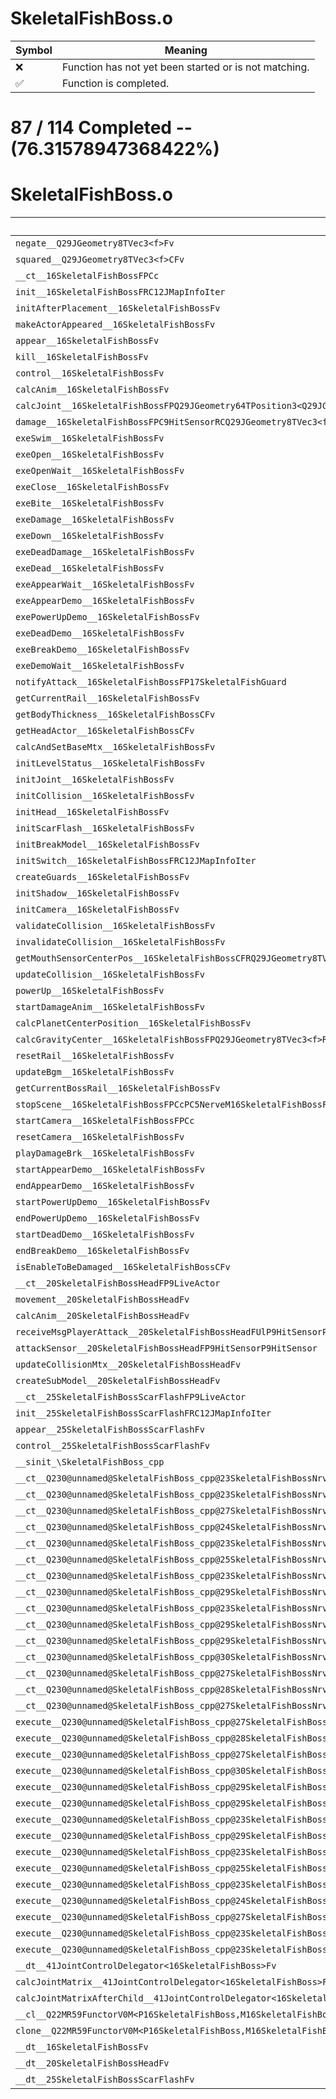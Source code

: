 # SkeletalFishBoss.o
| Symbol | Meaning 
| ------------- | ------------- 
| :x: | Function has not yet been started or is not matching. 
| :white_check_mark: | Function is completed. 


# 87 / 114 Completed -- (76.31578947368422%)
# SkeletalFishBoss.o
| Symbol | Decompiled? |
| ------------- | ------------- |
| `negate__Q29JGeometry8TVec3<f>Fv` | :white_check_mark: |
| `squared__Q29JGeometry8TVec3<f>CFv` | :white_check_mark: |
| `__ct__16SkeletalFishBossFPCc` | :white_check_mark: |
| `init__16SkeletalFishBossFRC12JMapInfoIter` | :white_check_mark: |
| `initAfterPlacement__16SkeletalFishBossFv` | :white_check_mark: |
| `makeActorAppeared__16SkeletalFishBossFv` | :white_check_mark: |
| `appear__16SkeletalFishBossFv` | :white_check_mark: |
| `kill__16SkeletalFishBossFv` | :white_check_mark: |
| `control__16SkeletalFishBossFv` | :x: |
| `calcAnim__16SkeletalFishBossFv` | :x: |
| `calcJoint__16SkeletalFishBossFPQ29JGeometry64TPosition3<Q29JGeometry38TMatrix34<Q29JGeometry13SMatrix34C<f>>>RC19JointControllerInfo` | :x: |
| `damage__16SkeletalFishBossFPC9HitSensorRCQ29JGeometry8TVec3<f>` | :x: |
| `exeSwim__16SkeletalFishBossFv` | :x: |
| `exeOpen__16SkeletalFishBossFv` | :x: |
| `exeOpenWait__16SkeletalFishBossFv` | :x: |
| `exeClose__16SkeletalFishBossFv` | :x: |
| `exeBite__16SkeletalFishBossFv` | :x: |
| `exeDamage__16SkeletalFishBossFv` | :x: |
| `exeDown__16SkeletalFishBossFv` | :x: |
| `exeDeadDamage__16SkeletalFishBossFv` | :x: |
| `exeDead__16SkeletalFishBossFv` | :x: |
| `exeAppearWait__16SkeletalFishBossFv` | :x: |
| `exeAppearDemo__16SkeletalFishBossFv` | :x: |
| `exePowerUpDemo__16SkeletalFishBossFv` | :x: |
| `exeDeadDemo__16SkeletalFishBossFv` | :x: |
| `exeBreakDemo__16SkeletalFishBossFv` | :x: |
| `exeDemoWait__16SkeletalFishBossFv` | :x: |
| `notifyAttack__16SkeletalFishBossFP17SkeletalFishGuard` | :white_check_mark: |
| `getCurrentRail__16SkeletalFishBossFv` | :white_check_mark: |
| `getBodyThickness__16SkeletalFishBossCFv` | :white_check_mark: |
| `getHeadActor__16SkeletalFishBossCFv` | :white_check_mark: |
| `calcAndSetBaseMtx__16SkeletalFishBossFv` | :white_check_mark: |
| `initLevelStatus__16SkeletalFishBossFv` | :white_check_mark: |
| `initJoint__16SkeletalFishBossFv` | :white_check_mark: |
| `initCollision__16SkeletalFishBossFv` | :white_check_mark: |
| `initHead__16SkeletalFishBossFv` | :white_check_mark: |
| `initScarFlash__16SkeletalFishBossFv` | :white_check_mark: |
| `initBreakModel__16SkeletalFishBossFv` | :white_check_mark: |
| `initSwitch__16SkeletalFishBossFRC12JMapInfoIter` | :white_check_mark: |
| `createGuards__16SkeletalFishBossFv` | :white_check_mark: |
| `initShadow__16SkeletalFishBossFv` | :x: |
| `initCamera__16SkeletalFishBossFv` | :white_check_mark: |
| `validateCollision__16SkeletalFishBossFv` | :white_check_mark: |
| `invalidateCollision__16SkeletalFishBossFv` | :white_check_mark: |
| `getMouthSensorCenterPos__16SkeletalFishBossCFRQ29JGeometry8TVec3<f>f` | :white_check_mark: |
| `updateCollision__16SkeletalFishBossFv` | :white_check_mark: |
| `powerUp__16SkeletalFishBossFv` | :white_check_mark: |
| `startDamageAnim__16SkeletalFishBossFv` | :white_check_mark: |
| `calcPlanetCenterPosition__16SkeletalFishBossFv` | :white_check_mark: |
| `calcGravityCenter__16SkeletalFishBossFPQ29JGeometry8TVec3<f>RCQ29JGeometry8TVec3<f>RCQ29JGeometry8TVec3<f>` | :white_check_mark: |
| `resetRail__16SkeletalFishBossFv` | :white_check_mark: |
| `updateBgm__16SkeletalFishBossFv` | :white_check_mark: |
| `getCurrentBossRail__16SkeletalFishBossFv` | :white_check_mark: |
| `stopScene__16SkeletalFishBossFPCcPC5NerveM16SkeletalFishBossFPCvPv_v` | :white_check_mark: |
| `startCamera__16SkeletalFishBossFPCc` | :white_check_mark: |
| `resetCamera__16SkeletalFishBossFv` | :white_check_mark: |
| `playDamageBrk__16SkeletalFishBossFv` | :white_check_mark: |
| `startAppearDemo__16SkeletalFishBossFv` | :white_check_mark: |
| `endAppearDemo__16SkeletalFishBossFv` | :white_check_mark: |
| `startPowerUpDemo__16SkeletalFishBossFv` | :white_check_mark: |
| `endPowerUpDemo__16SkeletalFishBossFv` | :white_check_mark: |
| `startDeadDemo__16SkeletalFishBossFv` | :white_check_mark: |
| `endBreakDemo__16SkeletalFishBossFv` | :white_check_mark: |
| `isEnableToBeDamaged__16SkeletalFishBossCFv` | :white_check_mark: |
| `__ct__20SkeletalFishBossHeadFP9LiveActor` | :x: |
| `movement__20SkeletalFishBossHeadFv` | :x: |
| `calcAnim__20SkeletalFishBossHeadFv` | :x: |
| `receiveMsgPlayerAttack__20SkeletalFishBossHeadFUlP9HitSensorP9HitSensor` | :x: |
| `attackSensor__20SkeletalFishBossHeadFP9HitSensorP9HitSensor` | :x: |
| `updateCollisionMtx__20SkeletalFishBossHeadFv` | :x: |
| `createSubModel__20SkeletalFishBossHeadFv` | :x: |
| `__ct__25SkeletalFishBossScarFlashFP9LiveActor` | :white_check_mark: |
| `init__25SkeletalFishBossScarFlashFRC12JMapInfoIter` | :white_check_mark: |
| `appear__25SkeletalFishBossScarFlashFv` | :white_check_mark: |
| `control__25SkeletalFishBossScarFlashFv` | :white_check_mark: |
| `__sinit_\SkeletalFishBoss_cpp` | :white_check_mark: |
| `__ct__Q230@unnamed@SkeletalFishBoss_cpp@23SkeletalFishBossNrvSwimFv` | :white_check_mark: |
| `__ct__Q230@unnamed@SkeletalFishBoss_cpp@23SkeletalFishBossNrvOpenFv` | :white_check_mark: |
| `__ct__Q230@unnamed@SkeletalFishBoss_cpp@27SkeletalFishBossNrvOpenWaitFv` | :white_check_mark: |
| `__ct__Q230@unnamed@SkeletalFishBoss_cpp@24SkeletalFishBossNrvCloseFv` | :white_check_mark: |
| `__ct__Q230@unnamed@SkeletalFishBoss_cpp@23SkeletalFishBossNrvBiteFv` | :white_check_mark: |
| `__ct__Q230@unnamed@SkeletalFishBoss_cpp@25SkeletalFishBossNrvDamageFv` | :white_check_mark: |
| `__ct__Q230@unnamed@SkeletalFishBoss_cpp@23SkeletalFishBossNrvDownFv` | :white_check_mark: |
| `__ct__Q230@unnamed@SkeletalFishBoss_cpp@29SkeletalFishBossNrvDeadDamageFv` | :white_check_mark: |
| `__ct__Q230@unnamed@SkeletalFishBoss_cpp@23SkeletalFishBossNrvDeadFv` | :white_check_mark: |
| `__ct__Q230@unnamed@SkeletalFishBoss_cpp@29SkeletalFishBossNrvAppearWaitFv` | :white_check_mark: |
| `__ct__Q230@unnamed@SkeletalFishBoss_cpp@29SkeletalFishBossNrvAppearDemoFv` | :white_check_mark: |
| `__ct__Q230@unnamed@SkeletalFishBoss_cpp@30SkeletalFishBossNrvPowerUpDemoFv` | :white_check_mark: |
| `__ct__Q230@unnamed@SkeletalFishBoss_cpp@27SkeletalFishBossNrvDeadDemoFv` | :white_check_mark: |
| `__ct__Q230@unnamed@SkeletalFishBoss_cpp@28SkeletalFishBossNrvBreakDemoFv` | :white_check_mark: |
| `__ct__Q230@unnamed@SkeletalFishBoss_cpp@27SkeletalFishBossNrvDemoWaitFv` | :white_check_mark: |
| `execute__Q230@unnamed@SkeletalFishBoss_cpp@27SkeletalFishBossNrvDemoWaitCFP5Spine` | :white_check_mark: |
| `execute__Q230@unnamed@SkeletalFishBoss_cpp@28SkeletalFishBossNrvBreakDemoCFP5Spine` | :white_check_mark: |
| `execute__Q230@unnamed@SkeletalFishBoss_cpp@27SkeletalFishBossNrvDeadDemoCFP5Spine` | :white_check_mark: |
| `execute__Q230@unnamed@SkeletalFishBoss_cpp@30SkeletalFishBossNrvPowerUpDemoCFP5Spine` | :white_check_mark: |
| `execute__Q230@unnamed@SkeletalFishBoss_cpp@29SkeletalFishBossNrvAppearDemoCFP5Spine` | :white_check_mark: |
| `execute__Q230@unnamed@SkeletalFishBoss_cpp@29SkeletalFishBossNrvAppearWaitCFP5Spine` | :white_check_mark: |
| `execute__Q230@unnamed@SkeletalFishBoss_cpp@23SkeletalFishBossNrvDeadCFP5Spine` | :white_check_mark: |
| `execute__Q230@unnamed@SkeletalFishBoss_cpp@29SkeletalFishBossNrvDeadDamageCFP5Spine` | :white_check_mark: |
| `execute__Q230@unnamed@SkeletalFishBoss_cpp@23SkeletalFishBossNrvDownCFP5Spine` | :white_check_mark: |
| `execute__Q230@unnamed@SkeletalFishBoss_cpp@25SkeletalFishBossNrvDamageCFP5Spine` | :white_check_mark: |
| `execute__Q230@unnamed@SkeletalFishBoss_cpp@23SkeletalFishBossNrvBiteCFP5Spine` | :white_check_mark: |
| `execute__Q230@unnamed@SkeletalFishBoss_cpp@24SkeletalFishBossNrvCloseCFP5Spine` | :white_check_mark: |
| `execute__Q230@unnamed@SkeletalFishBoss_cpp@27SkeletalFishBossNrvOpenWaitCFP5Spine` | :white_check_mark: |
| `execute__Q230@unnamed@SkeletalFishBoss_cpp@23SkeletalFishBossNrvOpenCFP5Spine` | :white_check_mark: |
| `execute__Q230@unnamed@SkeletalFishBoss_cpp@23SkeletalFishBossNrvSwimCFP5Spine` | :white_check_mark: |
| `__dt__41JointControlDelegator<16SkeletalFishBoss>Fv` | :white_check_mark: |
| `calcJointMatrix__41JointControlDelegator<16SkeletalFishBoss>FPQ29JGeometry64TPosition3<Q29JGeometry38TMatrix34<Q29JGeometry13SMatrix34C<f>>>RC19JointControllerInfo` | :white_check_mark: |
| `calcJointMatrixAfterChild__41JointControlDelegator<16SkeletalFishBoss>FPQ29JGeometry64TPosition3<Q29JGeometry38TMatrix34<Q29JGeometry13SMatrix34C<f>>>RC19JointControllerInfo` | :white_check_mark: |
| `__cl__Q22MR59FunctorV0M<P16SkeletalFishBoss,M16SkeletalFishBossFPCvPv_v>CFv` | :white_check_mark: |
| `clone__Q22MR59FunctorV0M<P16SkeletalFishBoss,M16SkeletalFishBossFPCvPv_v>CFP7JKRHeap` | :white_check_mark: |
| `__dt__16SkeletalFishBossFv` | :white_check_mark: |
| `__dt__20SkeletalFishBossHeadFv` | :white_check_mark: |
| `__dt__25SkeletalFishBossScarFlashFv` | :white_check_mark: |
